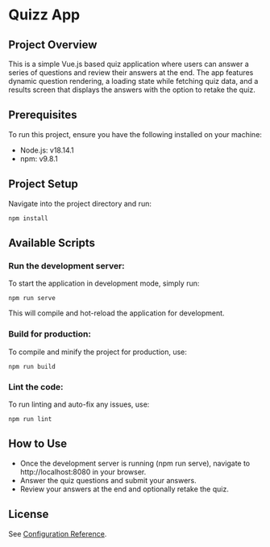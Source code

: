 
# Quizz App

## Project Overview

This is a simple Vue.js based quiz application where users can answer a series of questions and review their answers at the end. The app features dynamic question rendering, a loading state while fetching quiz data, and a results screen that displays the answers with the option to retake the quiz.


## Prerequisites

To run this project, ensure you have the following installed on your machine:

- Node.js: v18.14.1
- npm: v9.8.1

## Project Setup

Navigate into the project directory and run:

```
npm install
```

## Available Scripts

### Run the development server:
To start the application in development mode, simply run:

```
npm run serve
```
This will compile and hot-reload the application for development.


###  Build for production:
To compile and minify the project for production, use:

```
npm run build
```

###  Lint the code:
To run linting and auto-fix any issues, use:

```
npm run lint
```

## How to Use
- Once the development server is running (npm run serve), navigate to http://localhost:8080 in your browser.
- Answer the quiz questions and submit your answers. 
- Review your answers at the end and optionally retake the quiz.

## License
See [Configuration Reference](https://cli.vuejs.org/config/).





